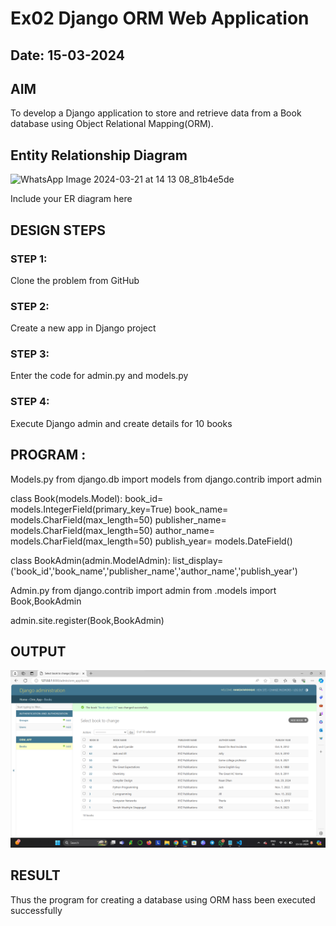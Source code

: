 # Ex02 Django ORM Web Application
## Date: 15-03-2024

## AIM
To develop a Django application to store and retrieve data from a Book database using Object Relational Mapping(ORM).

## Entity Relationship Diagram
![WhatsApp Image 2024-03-21 at 14 13 08_81b4e5de](https://github.com/hamza9559/ORM/assets/154586530/bddbef8e-b926-4d4a-b5e9-8f8756235b72)

Include your ER diagram here

## DESIGN STEPS

### STEP 1:
Clone the problem from GitHub

### STEP 2:
Create a new app in Django project

### STEP 3:
Enter the code for admin.py and models.py

### STEP 4:
Execute Django admin and create details for 10 books

## PROGRAM :

Models.py 
from django.db import models
from django.contrib import admin

class Book(models.Model):
    book_id= models.IntegerField(primary_key=True)
    book_name= models.CharField(max_length=50)
    publisher_name= models.CharField(max_length=50)
    author_name= models.CharField(max_length=50)
    publish_year= models.DateField()

class BookAdmin(admin.ModelAdmin):
    list_display= ('book_id','book_name','publisher_name','author_name','publish_year')

Admin.py
from django.contrib import admin
from .models import Book,BookAdmin

admin.site.register(Book,BookAdmin)




## OUTPUT

![alt text](<Screenshot 2024-03-15 143954.png>) 


## RESULT
Thus the program for creating a database using ORM hass been executed successfully
